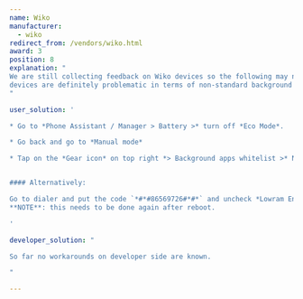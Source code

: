 ```yaml
---
name: Wiko
manufacturer:
  - wiko
redirect_from: /vendors/wiko.html
award: 3
position: 8
explanation: "
We are still collecting feedback on Wiko devices so the following may not be a exhaustive list of issues. But Wiko
devices are definitely problematic in terms of non-standard background process optimizations and adjustments to the settings that need to be done to make apps work properly.
"

user_solution: '

* Go to *Phone Assistant / Manager > Battery >* turn off *Eco Mode*.

* Go back and go to *Manual mode*

* Tap on the *Gear icon* on top right *> Background apps whitelist >* Now select *Your app*


#### Alternatively:

Go to dialer and put the code `*#*#86569726#*#*` and uncheck *Lowram Enable* And *Background enable*.<br>
**NOTE**: this needs to be done again after reboot.

'

developer_solution: "

So far no workarounds on developer side are known.

"

---
```


